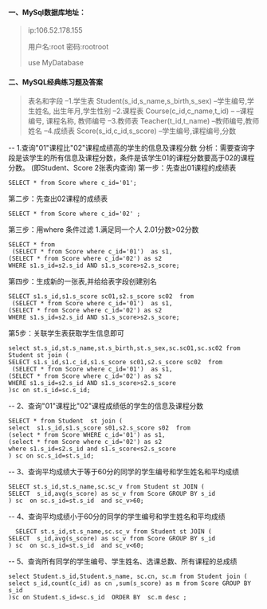 #### 一、MySql数据库地址：

> ip:106.52.178.155 
>
> 用户名:root 密码:rootroot
>
> use MyDatabase

#### 二、MySQL经典练习题及答案

> 表名和字段
> –1.学生表 
> Student(s_id,s_name,s_birth,s_sex) –学生编号,学生姓名, 出生年月,学生性别 
> –2.课程表 
> Course(c_id,c_name,t_id) – –课程编号, 课程名称, 教师编号 
> –3.教师表 
> Teacher(t_id,t_name) –教师编号,教师姓名 
> –4.成绩表 
> Score(s_id,c_id,s_score) –学生编号,课程编号,分数

-- 1.查询"01"课程比"02"课程成绩高的学生的信息及课程分数
分析：需要查询字段是该学生的所有信息及课程分数，条件是该学生01的课程分数要高于02的课程分数。
 (即Student、Score 2张表内查询)
第一步：先查出01课程的成绩表 

```mysql
SELECT * from Score where c_id='01'; 
```

第二步：先查出02课程的成绩表

```mysql
SELECT * from Score where c_id='02' ;
```


第三步：用where 条件过滤 1.满足同一个人  2.01分数>02分数 

```mysql
SELECT * from 
 (SELECT * from Score where c_id='01')  as s1, 
(SELECT * from Score where c_id='02') as s2 
WHERE s1.s_id=s2.s_id AND s1.s_score>s2.s_score;
```

第四步：生成新的一张表,并给给表字段创建别名

```mysql
SELECT s1.s_id,s1.s_score sc01,s2.s_score sc02  from 
 (SELECT * from Score where c_id='01')  as s1, 
(SELECT * from Score where c_id='02') as s2 
WHERE s1.s_id=s2.s_id AND s1.s_score>s2.s_score;
```

第5步：关联学生表获取学生信息即可

```mysql
select st.s_id,st.s_name,st.s_birth,st.s_sex,sc.sc01,sc.sc02 from Student st join (
SELECT s1.s_id,s1.c_id,s1.s_score sc01,s2.s_score sc02  from 
 (SELECT * from Score where c_id='01')  as s1, 
(SELECT * from Score where c_id='02') as s2 
WHERE s1.s_id=s2.s_id AND s1.s_score>s2.s_score
)sc on st.s_id=sc.s_id;
```

-- 2、查询"01"课程比"02"课程成绩低的学生的信息及课程分数

```mysql
SELECT * from Student  st join (
select  s1.s_id,s1.s_score s01,s2.s_score s02  from 
(select * from Score WHERE c_id='01') as s1,
(select * from Score where c_id='02') as s2
where s1.s_id=s2.s_id and s1.s_score<s2.s_score 
) sc on sc.s_id=st.s_id;
```

-- 3、查询平均成绩大于等于60分的同学的学生编号和学生姓名和平均成绩

```mysql
SELECT st.s_id,st.s_name,sc.sc_v from Student st JOIN (
SELECT  s_id,avg(s_score) as sc_v from Score GROUP BY s_id 
) sc  on sc.s_id=st.s_id  and sc_v>60;
```

-- 4、查询平均成绩小于60分的同学的学生编号和学生姓名和平均成绩

```mysql
  SELECT st.s_id,st.s_name,sc.sc_v from Student st JOIN (
SELECT  s_id,avg(s_score) as sc_v from Score GROUP BY s_id 
) sc  on sc.s_id=st.s_id  and sc_v<60;    
```

-- 5、查询所有同学的学生编号、学生姓名、选课总数、所有课程的总成绩

```mysql
select Student.s_id,Student.s_name, sc.cn, sc.m from Student join (
select s_id,count(c_id) as cn ,sum(s_score) as m from Score GROUP BY s_id 
)sc on Student.s_id=sc.s_id  ORDER BY  sc.m desc ;
```

